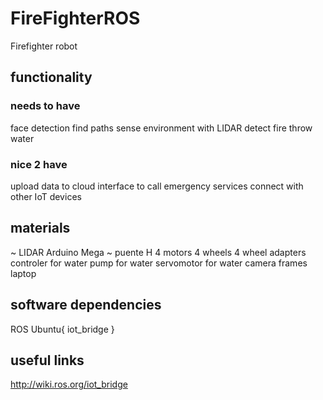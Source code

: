 # FireFighterROS
Firefighter robot

## functionality
### needs to have
face detection
find paths
sense environment with LIDAR
detect fire
throw water

### nice 2 have
upload data to cloud
interface to call emergency services
connect with other IoT devices

## materials
~ LIDAR
Arduino Mega
~ puente H
4 motors
4 wheels
4 wheel adapters
controler for water
pump for water
servomotor for water
camera
frames
laptop


## software dependencies
ROS
Ubuntu{
  iot_bridge
}


## useful links
http://wiki.ros.org/iot_bridge


